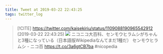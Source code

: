 ```yaml
---
title: Tweet at 2019-03-22 22:43:25
tags: twitter_log
---
```


> [!CITE] https://twitter.com/kaisekiriu/status/1109088190965542912 (2019-03-22 22:43:25)
> ![](https://twitter.com/kaisekiriu/status/1109088190965542912)
> ニコニコ大百科、センモウヒラムシがちゃんと3種になっている（日本語版Wikipediaなんてまだ1種だ）
> センモウヒラムシ - ニコ百 https://t.co/3a6gtCB7ba #nicopedia
